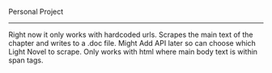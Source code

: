 Personal Project

--------------------
Right now it only works with hardcoded urls.
Scrapes the main text of the chapter and writes to a .doc file.
Might Add API later so can choose which Light Novel to scrape.
Only works with html where main body text is within span tags.
